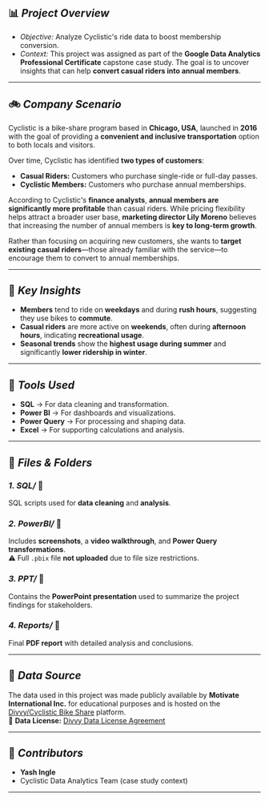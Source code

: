 ## 📊 *Project Overview*
- *Objective:* Analyze Cyclistic's ride data to boost membership conversion.
- *Context:* This project was assigned as part of the **Google Data Analytics Professional Certificate** capstone case study. The goal is to uncover insights that can help **convert casual riders into annual members**.

---

## 🚲 *Company Scenario*
Cyclistic is a bike-share program based in **Chicago, USA**, launched in **2016** with the goal of providing a **convenient and inclusive transportation** option to both locals and visitors.

Over time, Cyclistic has identified **two types of customers**:  
- **Casual Riders:** Customers who purchase single-ride or full-day passes.  
- **Cyclistic Members:** Customers who purchase annual memberships.

According to Cyclistic's **finance analysts**, **annual members are significantly more profitable** than casual riders. While pricing flexibility helps attract a broader user base, **marketing director Lily Moreno** believes that increasing the number of annual members is **key to long-term growth**.

Rather than focusing on acquiring new customers, she wants to **target existing casual riders**—those already familiar with the service—to encourage them to convert to annual memberships.

---

## 📑 *Key Insights*
- **Members** tend to ride on **weekdays** and during **rush hours**, suggesting they use bikes to **commute**.
- **Casual riders** are more active on **weekends**, often during **afternoon hours**, indicating **recreational usage**.
- **Seasonal trends** show the **highest usage during summer** and significantly **lower ridership in winter**.

---

## 🔧 *Tools Used*
- **SQL** → For data cleaning and transformation.  
- **Power BI** → For dashboards and visualizations.  
- **Power Query** → For processing and shaping data.  
- **Excel** → For supporting calculations and analysis.

---

## 📁 *Files & Folders*

### *1. SQL/* 📂  
SQL scripts used for **data cleaning** and **analysis**.

### *2. PowerBI/* 📂  
Includes **screenshots**, a **video walkthrough**, and **Power Query transformations**.  
⚠ Full `.pbix` file **not uploaded** due to file size restrictions.

### *3. PPT/* 📂  
Contains the **PowerPoint presentation** used to summarize the project findings for stakeholders.

### *4. Reports/* 📂  
Final **PDF report** with detailed analysis and conclusions.

---

## 📌 *Data Source*
The data used in this project was made publicly available by **Motivate International Inc.** for educational purposes and is hosted on the [Divvy/Cyclistic Bike Share](https://divvybikes.com/system-data) platform.  
🔗 **Data License:** [Divvy Data License Agreement](https://divvybikes.com/data-license-agreement)

---

## 👥 *Contributors*
- **Yash Ingle**
- Cyclistic Data Analytics Team (case study context)

---
